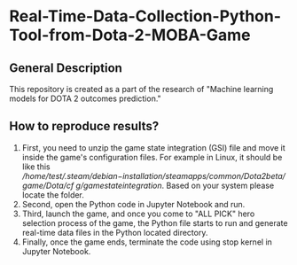 # Real-Time-Data-Collection-Python-Tool-from-Dota-2-MOBA-Game

## General Description
This repository is created as a part of the research of "Machine learning models for DOTA 2 outcomes prediction."

## How to reproduce results?
1. First, you need to unzip the game state integration (GSI) file and move it inside the game's configuration files. For example in Linux, it should be like this <i>/home/test/.steam/debian−installation/steamapps/common/Dota2beta/game/Dota/cf g/gamestateintegration</i>. Based on your system please locate the folder.
2. Second, open the Python code in Jupyter Notebook and run. 
3. Third, launch the game, and once you come to "ALL PICK" hero selection process of the game, the Python file starts to run and generate real-time data files in the Python located directory.
4. Finally, once the game ends, terminate the code using stop kernel in Jupyter Notebook.
